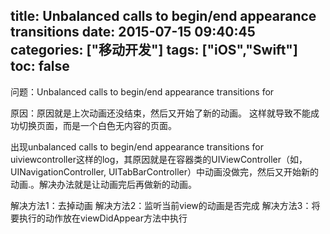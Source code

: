 title: Unbalanced calls to begin/end appearance transitions
date: 2015-07-15 09:40:45
categories: ["移动开发"]
tags: ["iOS","Swift"]
toc: false
---
问题：Unbalanced calls to begin/end appearance transitions for <uivewcontroller> 

原因：原因就是上次动画还没结束，然后又开始了新的动画。  这样就导致不能成功切换页面，而是一个白色无内容的页面。 

出现unbalanced calls to begin/end appearance transitions for uiviewcontroller这样的log，其原因就是在容器类的UIViewController（如，UINavigationController, UITabBarController）中动画没做完，然后又开始新的动画.。解决办法就是让动画完后再做新的动画。 

解决方法1：去掉动画 
解决方法2：监听当前view的动画是否完成
解决方法3：将要执行的动作放在viewDidAppear方法中执行